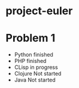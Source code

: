 project-euler
=============

Problem 1
============

* Python  finished
* PHP     finished
* CLisp   in progress
* Clojure Not started
* Java    Not started
